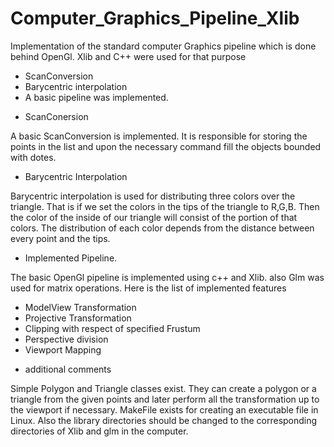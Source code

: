 # Computer_Graphics_Pipeline_Xlib
Implementation of the standard computer Graphics pipeline which is done behind OpenGl. Xlib and C++ were used for that purpose

* ScanConversion
* Barycentric interpolation 
* A basic pipeline was implemented.

- ScanConersion

A basic ScanConversion is implemented. It is responsible for storing the points in the list and upon the necessary command fill the objects bounded with dotes. 

- Barycentric Interpolation

Barycentric interpolation is used for distributing three colors over the triangle. That is if we set the colors in the tips of the triangle to R,G,B. Then the color of the inside of our triangle will consist of the portion of that colors. The distribution of each color depends from the distance between every point and the tips.

- Implemented Pipeline.

The basic OpenGl pipeline is implemented using c++ and Xlib. also Glm was used for matrix operations.
Here is the list of implemented features

* ModelView Transformation
* Projective Transformation
* Clipping with respect of specified Frustum
* Perspective division
* Viewport Mapping

- additional comments

Simple Polygon and Triangle classes exist. They can create a polygon or a triangle from the given points and later perform all the transformation up to the viewport if necessary.
MakeFile exists for creating an executable file in Linux. Also the library directories should be changed to the corresponding directories of Xlib and glm in the computer.


